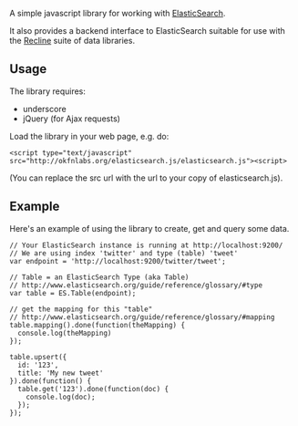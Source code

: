 A simple javascript library for working with [ElasticSearch][].

It also provides a backend interface to ElasticSearch suitable for use with the
[Recline][] suite of data libraries.

[ElasticSearch]: http://www.elasticsearch.org/
[Recline]: http://okfnlabs.org/recline/

## Usage

The library requires:

* underscore
* jQuery (for Ajax requests)

Load the library in your web page, e.g. do:

    <script type="text/javascript" src="http://okfnlabs.org/elasticsearch.js/elasticsearch.js"><script>

(You can replace the src url with the url to your copy of elasticsearch.js).

## Example

Here's an example of using the library to create, get and query some data.

    // Your ElasticSearch instance is running at http://localhost:9200/
    // We are using index 'twitter' and type (table) 'tweet'
    var endpoint = 'http://localhost:9200/twitter/tweet';

    // Table = an ElasticSearch Type (aka Table)
    // http://www.elasticsearch.org/guide/reference/glossary/#type
    var table = ES.Table(endpoint);

    // get the mapping for this "table"
    // http://www.elasticsearch.org/guide/reference/glossary/#mapping
    table.mapping().done(function(theMapping) {
      console.log(theMapping)
    });

    table.upsert({
      id: '123',
      title: 'My new tweet'
    }).done(function() {
      table.get('123').done(function(doc) {
        console.log(doc);
      });
    });

